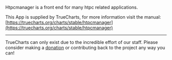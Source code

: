 Htpcmanager is a front end for many htpc related applications.

This App is supplied by TrueCharts, for more information visit the manual: [https://truecharts.org/charts/stable/htpcmanager](https://truecharts.org/charts/stable/htpcmanager)

---

TrueCharts can only exist due to the incredible effort of our staff.
Please consider making a [donation](https://truecharts.org/about/sponsor) or contributing back to the project any way you can!
